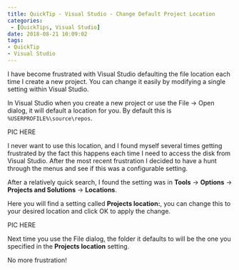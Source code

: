 ```yaml
---
title: QuickTip - Visual Studio - Change Default Project Location
categories:
 - [QuickTips, Visual Studio]
date: 2018-08-21 10:09:02
tags: 
- QuickTip
- Visual Studio
---
```


I have become frustrated with Visual Studio defaulting the file location each time I create a new project. You can change it easily by modifying a single setting within Visual Studio.

<!-- more -->

In Visual Studio when you create a new project or use the File -> Open dialog, it will default a location for you. By default this is `%USERPROFILE%\source\repos`.

PIC HERE

I never want to use this location, and I found myself several times getting frustrated by the fact this happens each time I need to access the disk from Visual Studio. After the most recent frustration I decided to have a hunt through the menus and see if this was a configurable setting.

After a relatively quick search, I found the setting was in **Tools** -> **Options** -> **Projects and Solutions** -> **Locations**.

Here you will find a setting called **Projects location:**, you can change this to your desired location and click OK to apply the change.

PIC HERE

Next time you use the File dialog, the folder it defaults to will be the one you specified in the **Projects location** setting.

No more frustration!